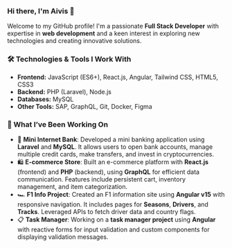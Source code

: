 ### Hi there, I'm Aivis 👋

Welcome to my GitHub profile! I'm a passionate **Full Stack Developer** with expertise in **web development** and a keen interest in exploring new technologies and creating innovative solutions.

### 🛠️ Technologies & Tools I Work With
- **Frontend:** JavaScript (ES6+), React.js, Angular, Tailwind CSS, HTML5, CSS3
- **Backend:** PHP (Laravel), Node.js
- **Databases:** MySQL
- **Other Tools:** SAP, GraphQL, Git, Docker, Figma

### 🌟 What I’ve Been Working On
- 🏦 **Mini Internet Bank**: Developed a mini banking application using **Laravel** and **MySQL**. It allows users to open bank accounts, manage multiple credit cards, make transfers, and invest in cryptocurrencies.
- 🛍️ **E-commerce Store**: Built an e-commerce platform with **React.js** (frontend) and **PHP** (backend), using **GraphQL** for efficient data communication. Features include persistent cart, inventory management, and item categorization.
- 🏎️ **F1 Info Project**: Created an F1 information site using **Angular v15** with responsive navigation. It includes pages for **Seasons**, **Drivers**, and **Tracks**. Leveraged APIs to fetch driver data and country flags.
- 📋 **Task Manager**: Working on a **task manager project** using **Angular** with reactive forms for input validation and custom components for displaying validation messages.
